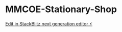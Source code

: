 # MMCOE-Stationary-Shop

[Edit in StackBlitz next generation editor ⚡️](https://stackblitz.com/~/github.com/shambhavi-design/MMCOE-Stationary-Shop)
